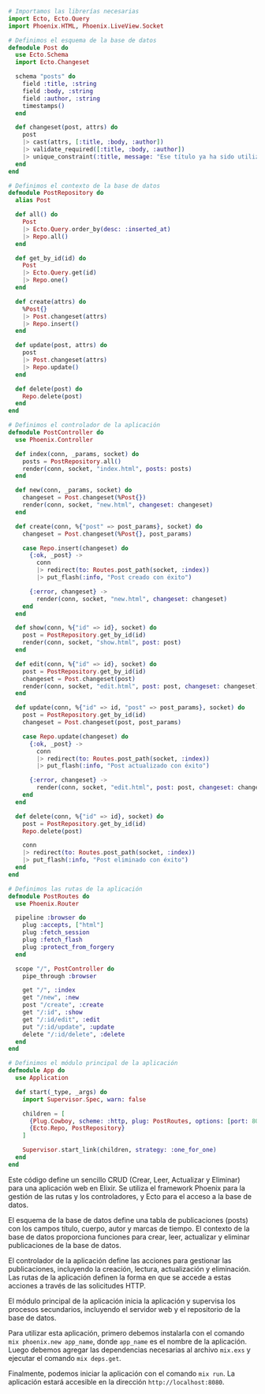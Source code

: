 ```elixir
# Importamos las librerías necesarias
import Ecto, Ecto.Query
import Phoenix.HTML, Phoenix.LiveView.Socket

# Definimos el esquema de la base de datos
defmodule Post do
  use Ecto.Schema
  import Ecto.Changeset

  schema "posts" do
    field :title, :string
    field :body, :string
    field :author, :string
    timestamps()
  end

  def changeset(post, attrs) do
    post
    |> cast(attrs, [:title, :body, :author])
    |> validate_required([:title, :body, :author])
    |> unique_constraint(:title, message: "Ese título ya ha sido utilizado")
  end
end

# Definimos el contexto de la base de datos
defmodule PostRepository do
  alias Post

  def all() do
    Post
    |> Ecto.Query.order_by(desc: :inserted_at)
    |> Repo.all()
  end

  def get_by_id(id) do
    Post
    |> Ecto.Query.get(id)
    |> Repo.one()
  end

  def create(attrs) do
    %Post{}
    |> Post.changeset(attrs)
    |> Repo.insert()
  end

  def update(post, attrs) do
    post
    |> Post.changeset(attrs)
    |> Repo.update()
  end

  def delete(post) do
    Repo.delete(post)
  end
end

# Definimos el controlador de la aplicación
defmodule PostController do
  use Phoenix.Controller

  def index(conn, _params, socket) do
    posts = PostRepository.all()
    render(conn, socket, "index.html", posts: posts)
  end

  def new(conn, _params, socket) do
    changeset = Post.changeset(%Post{})
    render(conn, socket, "new.html", changeset: changeset)
  end

  def create(conn, %{"post" => post_params}, socket) do
    changeset = Post.changeset(%Post{}, post_params)

    case Repo.insert(changeset) do
      {:ok, _post} ->
        conn
        |> redirect(to: Routes.post_path(socket, :index))
        |> put_flash(:info, "Post creado con éxito")

      {:error, changeset} ->
        render(conn, socket, "new.html", changeset: changeset)
    end
  end

  def show(conn, %{"id" => id}, socket) do
    post = PostRepository.get_by_id(id)
    render(conn, socket, "show.html", post: post)
  end

  def edit(conn, %{"id" => id}, socket) do
    post = PostRepository.get_by_id(id)
    changeset = Post.changeset(post)
    render(conn, socket, "edit.html", post: post, changeset: changeset)
  end

  def update(conn, %{"id" => id, "post" => post_params}, socket) do
    post = PostRepository.get_by_id(id)
    changeset = Post.changeset(post, post_params)

    case Repo.update(changeset) do
      {:ok, _post} ->
        conn
        |> redirect(to: Routes.post_path(socket, :index))
        |> put_flash(:info, "Post actualizado con éxito")

      {:error, changeset} ->
        render(conn, socket, "edit.html", post: post, changeset: changeset)
    end
  end

  def delete(conn, %{"id" => id}, socket) do
    post = PostRepository.get_by_id(id)
    Repo.delete(post)

    conn
    |> redirect(to: Routes.post_path(socket, :index))
    |> put_flash(:info, "Post eliminado con éxito")
  end
end

# Definimos las rutas de la aplicación
defmodule PostRoutes do
  use Phoenix.Router

  pipeline :browser do
    plug :accepts, ["html"]
    plug :fetch_session
    plug :fetch_flash
    plug :protect_from_forgery
  end

  scope "/", PostController do
    pipe_through :browser

    get "/", :index
    get "/new", :new
    post "/create", :create
    get "/:id", :show
    get "/:id/edit", :edit
    put "/:id/update", :update
    delete "/:id/delete", :delete
  end
end

# Definimos el módulo principal de la aplicación
defmodule App do
  use Application

  def start(_type, _args) do
    import Supervisor.Spec, warn: false

    children = [
      {Plug.Cowboy, scheme: :http, plug: PostRoutes, options: [port: 8080]},
      {Ecto.Repo, PostRepository}
    ]

    Supervisor.start_link(children, strategy: :one_for_one)
  end
end
```

Este código define un sencillo CRUD (Crear, Leer, Actualizar y Eliminar) para una aplicación web en Elixir. Se utiliza el framework Phoenix para la gestión de las rutas y los controladores, y Ecto para el acceso a la base de datos.

El esquema de la base de datos define una tabla de publicaciones (posts) con los campos título, cuerpo, autor y marcas de tiempo. El contexto de la base de datos proporciona funciones para crear, leer, actualizar y eliminar publicaciones de la base de datos.

El controlador de la aplicación define las acciones para gestionar las publicaciones, incluyendo la creación, lectura, actualización y eliminación. Las rutas de la aplicación definen la forma en que se accede a estas acciones a través de las solicitudes HTTP.

El módulo principal de la aplicación inicia la aplicación y supervisa los procesos secundarios, incluyendo el servidor web y el repositorio de la base de datos.

Para utilizar esta aplicación, primero debemos instalarla con el comando `mix phoenix.new app_name`, donde `app_name` es el nombre de la aplicación. Luego debemos agregar las dependencias necesarias al archivo `mix.exs` y ejecutar el comando `mix deps.get`.

Finalmente, podemos iniciar la aplicación con el comando `mix run`. La aplicación estará accesible en la dirección `http://localhost:8080`.
